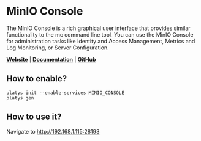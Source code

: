 # MinIO Console

The MinIO Console is a rich graphical user interface that provides similar functionality to the mc command line tool. You can use the MinIO Console for administration tasks like Identity and Access Management, Metrics and Log Monitoring, or Server Configuration.

**[Website](https://min.io/)** | **[Documentation](https://docs.min.io/minio/baremetal/console/minio-console.html)** | **[GitHub](https://github.com/minio/console)**

## How to enable?

```
platys init --enable-services MINIO_CONSOLE
platys gen
```

## How to use it?

Navigate to <http://192.168.1.115:28193>


